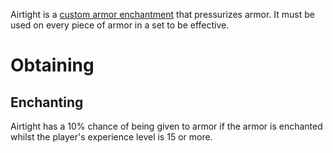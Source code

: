 Airtight is a [custom armor enchantment](Custom-Enchantments) that pressurizes armor. It must be used on every piece of armor in a set to be effective.

# Obtaining

## Enchanting

Airtight has a 10% chance of being given to armor if the armor is enchanted whilst the player's experience level is 15 or more.